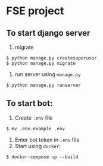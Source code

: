 FSE project
===

## To start django server

1. migrate 

```console
$ python manage.py createsuperuser
$ python manage.py migrate
```

1. run server using `manage.py`

```console
$ python manage.py runserver
```

## To start bot:

1. Create `.env` file
    
```console
$ mv .env.example .env
```

1. Enter bot token in `.env` file 
1. Start using `docker`:
```console
$ docker-compose up --build
```
